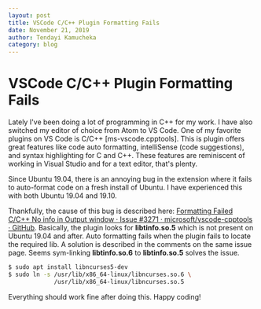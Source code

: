 ```yaml
---
layout: post
title: VSCode C/C++ Plugin Formatting Fails 
date: November 21, 2019
author: Tendayi Kamucheka
category: blog
---
```


# VSCode C/C++ Plugin Formatting Fails 

Lately I've been doing a lot of programming in C++ for my work. I have also switched my editor of choice from Atom to VS Code. One of my favorite plugins on VS Code is C/C++ [ms-vscode.cpptools]. This is plugin offers great features like code auto formatting, intelliSense (code suggestions), and syntax highlighting for C and C++. These features are reminiscent of working in Visual Studio and for a text editor, that's plenty.

Since Ubuntu 19.04, there is an annoying bug in the extension where it fails to auto-format code on a fresh install of Ubuntu. I have experienced this with both Ubuntu 19.04 and 19.10.

Thankfully, the cause of this bug is described here: [Formatting Failed C/C++ No info in Output window · Issue #3271 · microsoft/vscode-cpptools · GitHub](https://github.com/Microsoft/vscode-cpptools/issues/3271). Basically, the plugin looks for __libtinfo.so.5__ which is not present on Ubuntu 19.04 and after. Auto formatting fails when the plugin fails to locate the required lib. A solution is described in the comments on the same issue page. Seems sym-linking __libtinfo.so.6__ to __libtinfo.so.5__ solves the issue.

```  bash
$ sudo apt install libncurses5-dev
$ sudo ln -s /usr/lib/x86_64-linux/libncurses.so.6 \
             /usr/lib/x86_64-linux/libncurses.so.5
```

Everything should work fine after doing this. Happy coding!
